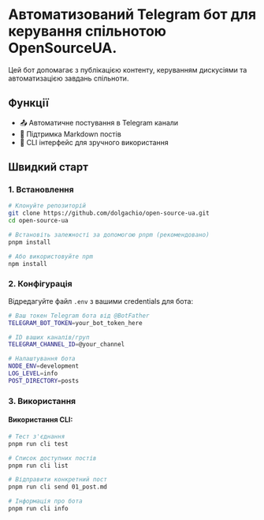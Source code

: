 # Автоматизований Telegram бот для керування спільнотою OpenSourceUA.

Цей бот допомагає з публікацією контенту, керуванням дискусіями та автоматизацією завдань спільноти.

## Функції

- 📤 Автоматичне постування в Telegram канали
- 📝 Підтримка Markdown постів
- 🚀 CLI інтерфейс для зручного використання

## Швидкий старт

### 1. Встановлення

```bash
# Клонуйте репозиторій
git clone https://github.com/dolgachio/open-source-ua.git
cd open-source-ua

# Встановіть залежності за допомогою pnpm (рекомендовано)
pnpm install

# Або використовуйте npm
npm install
```

### 2. Конфігурація

Відредагуйте файл `.env` з вашими credentials для бота:

```bash
# Ваш токен Telegram бота від @BotFather
TELEGRAM_BOT_TOKEN=your_bot_token_here

# ID ваших каналів/груп
TELEGRAM_CHANNEL_ID=@your_channel

# Налаштування бота
NODE_ENV=development
LOG_LEVEL=info
POST_DIRECTORY=posts
```

### 3. Використання

#### Використання CLI:
```bash
# Тест з'єднання
pnpm run cli test

# Список доступних постів
pnpm run cli list

# Відправити конкретний пост
pnpm run cli send 01_post.md

# Інформація про бота
pnpm run cli info